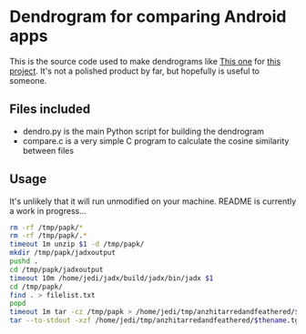 
# Dendrogram for comparing Android apps

This is the source code used to make dendrograms like [This one]() for [this project]().  It's not a polished product by far, but hopefully is useful to someone.

## Files included

- dendro.py is the main Python script for building the dendrogram 
- compare.c is a very simple C program to calculate the cosine similarity between files

## Usage

It's unlikely that it will run unmodified on your machine.  README is currently
a work in progress...

[](https://github.com/zgkom/anzhi_apk_download)

```bash
rm -rf /tmp/papk/*
rm -rf /tmp/papk/.*
timeout 1m unzip $1 -d /tmp/papk/
mkdir /tmp/papk/jadxoutput
pushd .
cd /tmp/papk/jadxoutput
timeout 10m /home/jedi/jadx/build/jadx/bin/jadx $1
cd /tmp/papk/
find . > filelist.txt
popd
timeout 1m tar -cz /tmp/papk > /home/jedi/tmp/anzhitarredandfeathered/$thename.tgz
tar --to-stdout -xzf /home/jedi/tmp/anzhitarredandfeathered/$thename.tgz | strings -n 10 | tr -cd [:alpha:] > /home/jedi/tmp/anzhitarredandfeathered/$thename.tgz.txt
```
